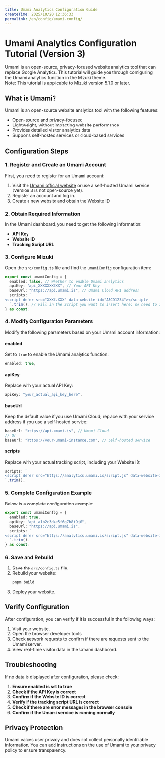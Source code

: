 ```yaml
---
title: Umami Analytics Configuration Guide
createTime: 2025/10/20 12:36:33
permalink: /en/config/umami-config/
---
```


# Umami Analytics Configuration Tutorial (Version 3)
Umami is an open-source, privacy-focused website analytics tool that can replace Google Analytics. This tutorial will guide you through configuring the Umami analytics function in the Mizuki theme.  
Note: This tutorial is applicable to Mizuki version 5.1.0 or later.

## What is Umami?
Umami is an open-source website analytics tool with the following features:
- Open-source and privacy-focused
- Lightweight, without impacting website performance
- Provides detailed visitor analytics data
- Supports self-hosted services or cloud-based services

## Configuration Steps

### 1. Register and Create an Umami Account
First, you need to register for an Umami account:
1. Visit the [Umami official website](https://umami.is/) or use a self-hosted Umami service (Version 3 is not open-source yet).
2. Register an account and log in.
3. Create a new website and obtain the Website ID.

### 2. Obtain Required Information
In the Umami dashboard, you need to get the following information:
- **API Key**
- **Website ID**
- **Tracking Script URL**

### 3. Configure Mizuki
Open the `src/config.ts` file and find the `umamiConfig` configuration item:

```typescript
export const umamiConfig = {
  enabled: false, // Whether to enable Umami analytics
  apiKey: "api_XXXXXXXXXX", // Your API Key
  baseUrl: "https://api.umami.is", // Umami Cloud API address
  scripts: `
<script defer src="XXXX.XXX" data-website-id="ABCD1234"></script>
  `.trim(), // Fill in the Script you want to insert here; no need to insert it in Layout anymore
} as const;
```

### 4. Modify Configuration Parameters
Modify the following parameters based on your Umami account information:

#### enabled
Set to `true` to enable the Umami analytics function:
```typescript
enabled: true,
```

#### apiKey
Replace with your actual API Key:
```typescript
apiKey: "your_actual_api_key_here",
```

#### baseUrl
Keep the default value if you use Umami Cloud; replace with your service address if you use a self-hosted service:
```typescript
baseUrl: "https://api.umami.is", // Umami Cloud
// Or
baseUrl: "https://your-umami-instance.com", // Self-hosted service
```

#### scripts
Replace with your actual tracking script, including your Website ID:
```typescript
scripts: `
<script defer src="https://analytics.umami.is/script.js" data-website-id="your_website_id_here"></script>
`.trim(),
```

### 5. Complete Configuration Example
Below is a complete configuration example:

```typescript
export const umamiConfig = {
  enabled: true,
  apiKey: "api_a1b2c3d4e5f6g7h8i9j0",
  baseUrl: "https://api.umami.is",
  scripts: `
<script defer src="https://analytics.umami.is/script.js" data-website-id="abcd1234-ef56-7890-abcd-ef1234567890"></script>
  `.trim(),
} as const;
```

### 6. Save and Rebuild
1. Save the `src/config.ts` file.
2. Rebuild your website:
   ```bash
   pnpm build
   ```
3. Deploy your website.

## Verify Configuration
After configuration, you can verify if it is successful in the following ways:
1. Visit your website.
2. Open the browser developer tools.
3. Check network requests to confirm if there are requests sent to the Umami server.
4. View real-time visitor data in the Umami dashboard.

## Troubleshooting
If no data is displayed after configuration, please check:
1. **Ensure enabled is set to true**
2. **Check if the API Key is correct**
3. **Confirm if the Website ID is correct**
4. **Verify if the tracking script URL is correct**
5. **Check if there are error messages in the browser console**
6. **Confirm if the Umami service is running normally**

## Privacy Protection
Umami values user privacy and does not collect personally identifiable information. You can add instructions on the use of Umami to your privacy policy to ensure transparency.


